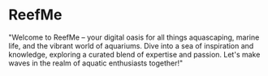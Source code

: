 # ReefMe
"Welcome to ReefMe – your digital oasis for all things aquascaping, marine life, and the vibrant world of aquariums. Dive into a sea of inspiration and knowledge, exploring a curated blend of expertise and passion. Let's make waves in the realm of aquatic enthusiasts together!"
